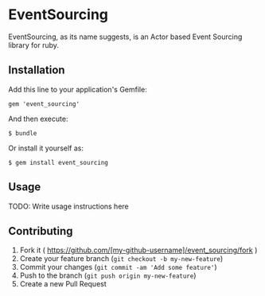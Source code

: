 # EventSourcing

EventSourcing, as its name suggests, is an Actor based Event Sourcing library for ruby.

## Installation

Add this line to your application's Gemfile:

    gem 'event_sourcing'

And then execute:

    $ bundle

Or install it yourself as:

    $ gem install event_sourcing

## Usage

TODO: Write usage instructions here

## Contributing

1. Fork it ( https://github.com/[my-github-username]/event_sourcing/fork )
2. Create your feature branch (`git checkout -b my-new-feature`)
3. Commit your changes (`git commit -am 'Add some feature'`)
4. Push to the branch (`git push origin my-new-feature`)
5. Create a new Pull Request

